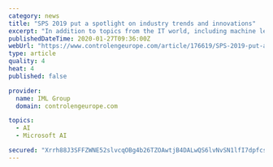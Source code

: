 ```yaml
---
category: news
title: "SPS 2019 put a spotlight on industry trends and innovations"
excerpt: "In addition to topics from the IT world, including machine learning, digital twins, cloud, and big data technologies ... The UC series IIoT Edge Gateways are the first Azure IoT Edge certified Arm-based computers. Integrating Azure IoT Edge with Moxa’s IIoT gateways is said to benefit users in a number of ways, including secure remote ..."
publishedDateTime: 2020-01-27T09:36:00Z
webUrl: "https://www.controlengeurope.com/article/176619/SPS-2019-put-a-spotlight-on-industry-trends-and-innovations.aspx"
type: article
quality: 4
heat: 4
published: false

provider:
  name: IML Group
  domain: controlengeurope.com

topics:
  - AI
  - Microsoft AI

secured: "Xrrh88J3SFFZWNE52slvcqOBg4b26TZOAwtjB4DALwQS6lvNvSN1lfI7dpfcsD9nOBUZjoWNqCGJnFmK5HKyzGaZ83u7ZLe1uafTpM/pkP6YnCKI1zam2+jSA0+EoDsKW0kQ3z58y6c1uzafFBLWh6hUuP/J+9A69gbLoR/ZGuZ1EcFaxSdOQJowdswVxsN/1/t+RlEU8C1ciX+zkJGaVgWSZ+1lRgktShpoNgxYlHorhc7giuN5DY1nqp98PFrXOUGum2a+exV6+NsKZZJzA/SFUVlcarSXGDSDrXVg+u+cTsvJxZK4A2VCHxWKLuYh;udVFE2yKY2gBeKPGbHCYkQ=="
---
```


